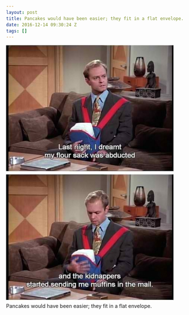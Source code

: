 ```yaml
---
layout: post
title: Pancakes would have been easier; they fit in a flat envelope.
date: 2016-12-14 09:30:24 Z
tags: []
---
```

![](/media/2016/12/154458881010.jpg)
Pancakes would have been easier; they fit in a flat envelope.
